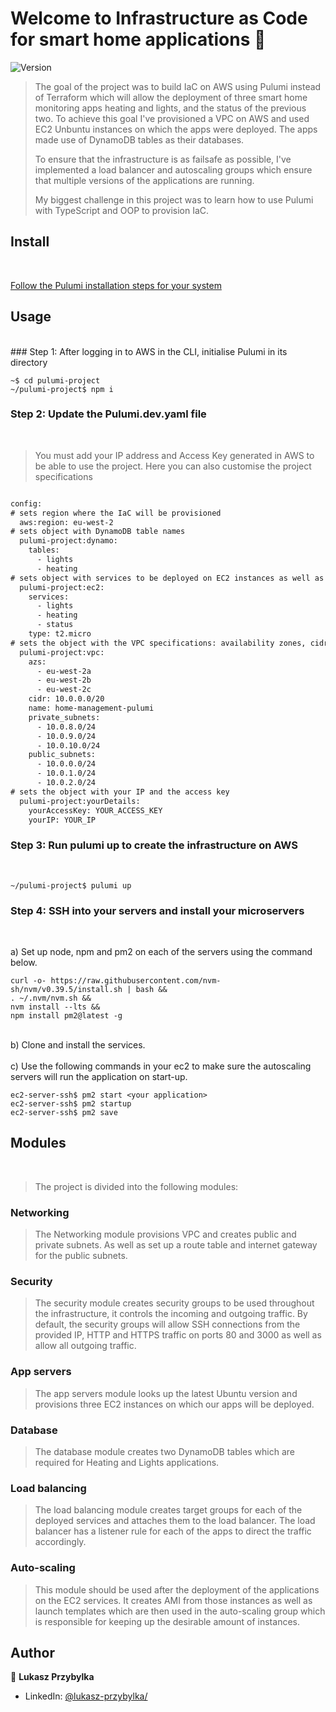 # Welcome to Infrastructure as Code for smart home applications 👋

![Version](https://img.shields.io/badge/version-1.0.0-blue.svg?cacheSeconds=2592000)

> The goal of the project was to build IaC on AWS using Pulumi instead of Terraform which will allow the deployment of three smart home monitoring apps heating and lights, and the status of the previous two. To achieve this goal I've provisioned a VPC on AWS and used EC2 Unbuntu instances on which the apps were deployed. The apps made use of DynamoDB tables as their databases.
>
> To ensure that the infrastructure is as failsafe as possible, I've implemented a load balancer and autoscaling groups which ensure that multiple versions of the applications are running.
>
> My biggest challenge in this project was to learn how to use Pulumi with TypeScript and OOP to provision IaC.


## Install
<br>

[Follow the Pulumi installation steps for your system](https://www.pulumi.com/docs/install)

## Usage
<br>
### Step 1: After logging in to AWS in the CLI, initialise Pulumi in its directory
<br>

```
~$ cd pulumi-project
~/pulumi-project$ npm i
```

### Step 2: Update the Pulumi.dev.yaml file
<br>

> You must add your IP address and Access Key generated in AWS to be able to use the project. Here you can also customise the project specifications
```diff

config:
# sets region where the IaC will be provisioned
  aws:region: eu-west-2
# sets object with DynamoDB table names
  pulumi-project:dynamo:
    tables:
      - lights
      - heating
# sets object with services to be deployed on EC2 instances as well as the type of the instances
  pulumi-project:ec2:
    services:
      - lights
      - heating
      - status
    type: t2.micro
# sets the object with the VPC specifications: availability zones, cidr block, cidr blocks for public and private subnets 
  pulumi-project:vpc:
    azs:
      - eu-west-2a
      - eu-west-2b
      - eu-west-2c
    cidr: 10.0.0.0/20
    name: home-management-pulumi
    private_subnets:
      - 10.0.8.0/24
      - 10.0.9.0/24
      - 10.0.10.0/24
    public_subnets:
      - 10.0.0.0/24
      - 10.0.1.0/24
      - 10.0.2.0/24
# sets the object with your IP and the access key
  pulumi-project:yourDetails:
    yourAccessKey: YOUR_ACCESS_KEY
    yourIP: YOUR_IP


```

### Step 3: Run pulumi up to create the infrastructure on AWS
<br>

```
~/pulumi-project$ pulumi up
```

### Step 4: SSH into your servers and install your microservers
<br>

a) Set up node, npm and pm2 on each of the servers using the command below.
```
curl -o- https://raw.githubusercontent.com/nvm-sh/nvm/v0.39.5/install.sh | bash &&
. ~/.nvm/nvm.sh &&
nvm install --lts &&
npm install pm2@latest -g
```
<br>
b) Clone and install the services.
<br>
<br>
c) Use the following commands in your ec2 to make sure the autoscaling servers will run the application on start-up.

```
ec2-server-ssh$ pm2 start <your application>
ec2-server-ssh$ pm2 startup
ec2-server-ssh$ pm2 save
```

## Modules
<br>

> The project is divided into the following modules:
### Networking
> The Networking module provisions VPC and creates public and private subnets. As well as set up a route table and internet gateway for the public subnets.
### Security
> The security module creates security groups to be used throughout the infrastructure, it controls the incoming and outgoing traffic. By default, the security groups will allow SSH connections from the provided IP, HTTP and HTTPS traffic on ports 80 and 3000 as well as allow all outgoing traffic.
### App servers
> The app servers module looks up the latest Ubuntu version and provisions three EC2 instances on which our apps will be deployed.
### Database
> The database module creates two DynamoDB tables which are required for Heating and Lights applications.
### Load balancing
> The load balancing module creates target groups for each of the deployed services and attaches them to the load balancer. The load balancer has a listener rule for each of the apps to direct the traffic accordingly.
### Auto-scaling
> This module should be used after the deployment of the applications on the EC2 services. It creates AMI from those instances as well as launch templates which are then used in the auto-scaling group which is responsible for keeping up the desirable amount of instances.

## Author

👤 **Lukasz Przybylka**

- LinkedIn: [@lukasz-przybylka\/](https://linkedin.com/in/lukasz-przybylka/)
